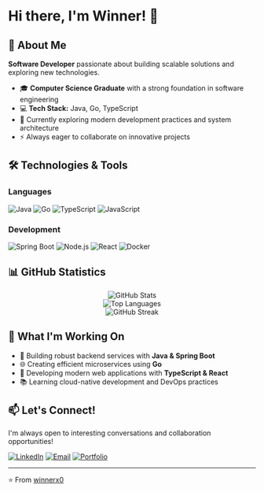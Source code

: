 # Hi there, I'm Winner! 👋

## 🚀 About Me
**Software Developer** passionate about building scalable solutions and exploring new technologies.

- 🎓 **Computer Science Graduate** with a strong foundation in software engineering
- 💻 **Tech Stack:** Java, Go, TypeScript
- 🌱 Currently exploring modern development practices and system architecture
- ⚡ Always eager to collaborate on innovative projects

## 🛠️ Technologies & Tools

### Languages
![Java](https://img.shields.io/badge/Java-ED8B00?style=for-the-badge&logo=openjdk&logoColor=white)
![Go](https://img.shields.io/badge/Go-00ADD8?style=for-the-badge&logo=go&logoColor=white)
![TypeScript](https://img.shields.io/badge/TypeScript-007ACC?style=for-the-badge&logo=typescript&logoColor=white)
![JavaScript](https://img.shields.io/badge/JavaScript-F7DF1E?style=for-the-badge&logo=javascript&logoColor=black)

### Development
![Spring Boot](https://img.shields.io/badge/Spring_Boot-6DB33F?style=for-the-badge&logo=spring-boot&logoColor=white)
![Node.js](https://img.shields.io/badge/Node.js-43853D?style=for-the-badge&logo=node.js&logoColor=white)
![React](https://img.shields.io/badge/React-20232A?style=for-the-badge&logo=react&logoColor=61DAFB)
![Docker](https://img.shields.io/badge/Docker-2496ED?style=for-the-badge&logo=docker&logoColor=white)

## 📊 GitHub Statistics

<div align="center">
  <img src="https://github-readme-stats.vercel.app/api?username=winnerx0&theme=tokyonight&show_icons=true&hide_border=true&count_private=true" alt="GitHub Stats" />
</div>

<div align="center">
  <img src="https://github-readme-stats.vercel.app/api/top-langs/?username=winnerx0&theme=tokyonight&show_icons=true&hide_border=true&layout=compact" alt="Top Languages" />
</div>

<div align="center">
  <img src="https://github-readme-streak-stats.herokuapp.com?user=winnerx0&theme=dark" alt="GitHub Streak" />
</div>

## 🎯 What I'm Working On

- 🔨 Building robust backend services with **Java & Spring Boot**
- 🌐 Creating efficient microservices using **Go**
- 🎨 Developing modern web applications with **TypeScript & React**
- 📚 Learning cloud-native development and DevOps practices

## 📫 Let's Connect!

I'm always open to interesting conversations and collaboration opportunities!

[![LinkedIn](https://img.shields.io/badge/LinkedIn-0077B5?style=for-the-badge&logo=linkedin&logoColor=white)](https://linkedin.com/in/your-profile)
[![Email](https://img.shields.io/badge/Email-D14836?style=for-the-badge&logo=gmail&logoColor=white)](mailto:your.email@example.com)
[![Portfolio](https://img.shields.io/badge/Portfolio-000000?style=for-the-badge&logo=About.me&logoColor=white)](https://your-portfolio.com)

---
⭐️ From [winnerx0](https://github.com/winnerx0)
